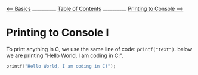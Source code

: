 
[⟵ Basics](Comments.md) __________ [Table of Contents](README.mb) __________ [Printing to Console ⟶](Variables_I.md)

# Printing to Console I

To print anything in C, we use the same line of code: `printf("text")`. below we are printing "Hello World, I am coding in C!".

```c
printf("Hello World, I am coding in C!");
```
